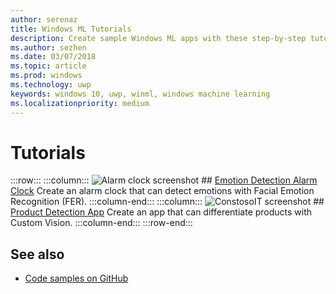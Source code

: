 ```yaml
---
author: serenaz
title: Windows ML Tutorials
description: Create sample Windows ML apps with these step-by-step tutorials. 
ms.author: sezhen
ms.date: 03/07/2018
ms.topic: article
ms.prod: windows
ms.technology: uwp
keywords: windows 10, uwp, winml, windows machine learning
ms.localizationpriority: medium
---
```


# Tutorials

:::row:::
    :::column:::
        ![Alarm clock screenshot](http://via.placeholder.com/1000x150)
        ## [Emotion Detection Alarm Clock](https://docs.microsoft.com/labs/insiderdevtour2018/machinelearning/index?ocid=idt_labs_cta_web2lab_machinelearning&tutorial-step=2)
        Create an alarm clock that can detect emotions with Facial Emotion Recognition (FER).
    :::column-end:::
    :::column:::
        ![ConstosoIT screenshot](http://via.placeholder.com/1000x150)
        ## [Product Detection App](https://docs.microsoft.com/labs/insiderdevtour2018/machinelearning/index?ocid=idt_labs_cta_web2lab_machinelearning&tutorial-step=4)
        Create an app that can differentiate products with Custom Vision.
    :::column-end:::
:::row-end:::

## See also

- [Code samples on GitHub](https://github.com/Microsoft/Windows-Machine-Learning)